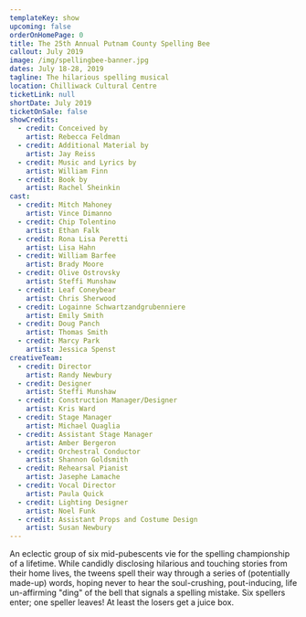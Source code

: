 ```yaml
---
templateKey: show
upcoming: false
orderOnHomePage: 0
title: The 25th Annual Putnam County Spelling Bee
callout: July 2019
image: /img/spellingbee-banner.jpg
dates: July 18-28, 2019
tagline: The hilarious spelling musical
location: Chilliwack Cultural Centre
ticketLink: null
shortDate: July 2019
ticketOnSale: false
showCredits:
  - credit: Conceived by
    artist: Rebecca Feldman
  - credit: Additional Material by
    artist: Jay Reiss
  - credit: Music and Lyrics by
    artist: William Finn
  - credit: Book by
    artist: Rachel Sheinkin
cast:
  - credit: Mitch Mahoney
    artist: Vince Dimanno
  - credit: Chip Tolentino
    artist: Ethan Falk
  - credit: Rona Lisa Peretti
    artist: Lisa Hahn
  - credit: William Barfee
    artist: Brady Moore
  - credit: Olive Ostrovsky
    artist: Steffi Munshaw
  - credit: Leaf Coneybear
    artist: Chris Sherwood
  - credit: Logainne Schwartzandgrubenniere
    artist: Emily Smith
  - credit: Doug Panch
    artist: Thomas Smith
  - credit: Marcy Park
    artist: Jessica Spenst
creativeTeam:
  - credit: Director
    artist: Randy Newbury
  - credit: Designer
    artist: Steffi Munshaw
  - credit: Construction Manager/Designer
    artist: Kris Ward
  - credit: Stage Manager
    artist: Michael Quaglia
  - credit: Assistant Stage Manager
    artist: Amber Bergeron
  - credit: Orchestral Conductor
    artist: Shannon Goldsmith
  - credit: Rehearsal Pianist
    artist: Jasephe Lamache
  - credit: Vocal Director
    artist: Paula Quick
  - credit: Lighting Designer
    artist: Noel Funk
  - credit: Assistant Props and Costume Design
    artist: Susan Newbury
---
```


An eclectic group of six mid-pubescents vie for the spelling championship of a lifetime. While candidly disclosing hilarious and touching stories from their home lives, the tweens spell their way through a series of (potentially made-up) words, hoping never to hear the soul-crushing, pout-inducing, life un-affirming "ding" of the bell that signals a spelling mistake. Six spellers enter; one speller leaves! At least the losers get a juice box.
